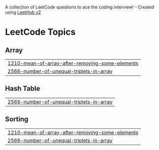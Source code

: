 A collection of LeetCode questions to ace the coding interview! - Created using [LeetHub v2](https://github.com/arunbhardwaj/LeetHub-2.0)
<!---LeetCode Topics Start-->
# LeetCode Topics
## Array
|  |
| ------- |
| [1210-mean-of-array-after-removing-some-elements](https://github.com/shamil-shaz/leetcode/tree/master/1210-mean-of-array-after-removing-some-elements) |
| [2566-number-of-unequal-triplets-in-array](https://github.com/shamil-shaz/leetcode/tree/master/2566-number-of-unequal-triplets-in-array) |
## Hash Table
|  |
| ------- |
| [2566-number-of-unequal-triplets-in-array](https://github.com/shamil-shaz/leetcode/tree/master/2566-number-of-unequal-triplets-in-array) |
## Sorting
|  |
| ------- |
| [1210-mean-of-array-after-removing-some-elements](https://github.com/shamil-shaz/leetcode/tree/master/1210-mean-of-array-after-removing-some-elements) |
| [2566-number-of-unequal-triplets-in-array](https://github.com/shamil-shaz/leetcode/tree/master/2566-number-of-unequal-triplets-in-array) |
<!---LeetCode Topics End-->